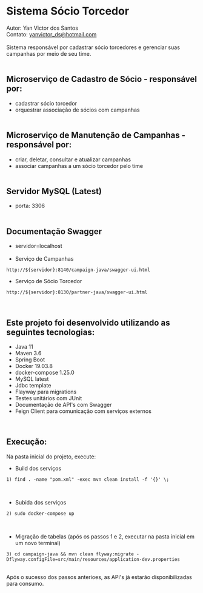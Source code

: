 # Sistema Sócio Torcedor <br>
Autor: Yan Victor dos Santos<br>
Contato: yanvictor_ds@hotmail.com
<br><br>
Sistema responsável por cadastrar sócio torcedores e gerenciar suas campanhas por meio de seu time.
<br><br>

## Microserviço de Cadastro de Sócio - responsável por:<br>
- cadastrar sócio torcedor 
- orquestrar associação de sócios com campanhas
<br><br>

## Microserviço de Manutenção de Campanhas - responsável por:<br>
- criar, deletar, consultar e atualizar campanhas 
- associar campanhas a um sócio torcedor pelo time
<br><br>

## Servidor MySQL (Latest)<br>
- porta: 3306
<br><br>

## Documentação Swagger<br>
- servidor=localhost<br><br>
- Serviço de Campanhas
```
http://${servidor}:8140/campaign-java/swagger-ui.html
```
- Serviço de Sócio Torcedor
```
http://${servidor}:8130/partner-java/swagger-ui.html
```
<br>

## Este projeto foi desenvolvido utilizando as seguintes tecnologias:

- Java 11
- Maven 3.6
- Spring Boot
- Docker 19.03.8
- docker-compose 1.25.0
- MySQL latest
- Jdbc template
- Flayway para migrations
- Testes unitários com JUnit
- Documentação de API's com Swagger
- Feign Client para comunicação com serviços externos

<br>

## Execução:
Na pasta inicial do projeto, execute:

- Build dos serviços
```
1) find . -name "pom.xml" -exec mvn clean install -f '{}' \;
```
<br>

- Subida dos serviços

```
2) sudo docker-compose up
```

<br>

-  Migração de tabelas (após os passos 1 e 2, executar na pasta inicial em um novo terminal)

```
3) cd campaign-java && mvn clean flyway:migrate -Dflyway.configFile=src/main/resources/application-dev.properties
```
<br>
Após o sucesso dos passos anterioes, as API's já estarão disponibilizadas para consumo.
